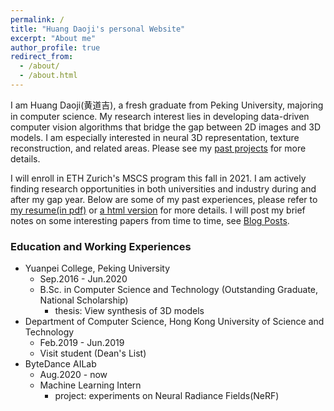 ```yaml
---
permalink: /
title: "Huang Daoji's personal Website"
excerpt: "About me"
author_profile: true
redirect_from: 
  - /about/
  - /about.html
---
```


I am Huang Daoji(黄道吉), a fresh graduate from Peking University, majoring in computer science. My research interest lies in developing data-driven computer vision algorithms that bridge the gap between 2D images and 3D models. I am especially interested in neural 3D representation, texture reconstruction, and related areas. Please see my [past projects](https://DanDoge.github.io/projects/) for more details.

I will enroll in ETH Zurich's MSCS program this fall in 2021. I am actively finding research opportunities in both universities and industry during and after my gap year. Below are some of my past experiences, please refer to [my resume(in pdf)](https://DanDoge.github.io/files/CV_HuangDaoji.pdf) or [a html version](https://DanDoge.github.io/cv/) for more details. I will post my brief notes on some interesting papers from time to time, see [Blog Posts](https://DanDoge.github.io/year-archive/).

### Education and Working Experiences

- Yuanpei College, Peking University
  - Sep.2016 - Jun.2020
  - B.Sc. in Computer Science and Technology (Outstanding Graduate, National Scholarship)
    - thesis: View synthesis of 3D models
- Department of Computer Science, Hong Kong University of Science and Technology
  - Feb.2019 - Jun.2019
  - Visit student (Dean's List)
- ByteDance AILab
  - Aug.2020 - now
  - Machine Learning Intern
    - project: experiments on Neural Radiance Fields(NeRF)